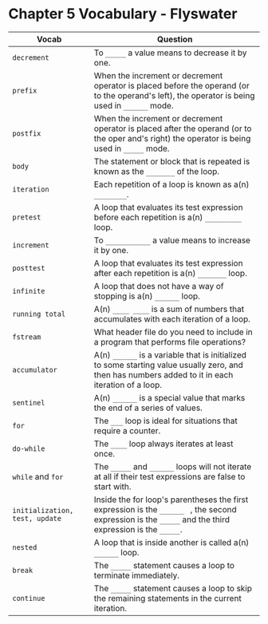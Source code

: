 # Chapter 5 Vocabulary - Flyswater 

| Vocab | Question | 
| --- | --- |
| `decrement` | To `_____` a value means to decrease it by one. |
| `prefix` | When the increment or decrement operator is placed before the operand (or to the operand's left), the operator is being used in `______` mode. |
| `postfix` | When the increment or decrement operator is placed after the operand (or to the oper and's right) the operator is being used in `_____` mode. |
| `body` | The statement or block that is repeated is known as the `_______` of the loop. |
| `iteration` | Each repetition of a loop is known as a(n) `________`. |
| `pretest` | A loop that evaluates its test expression before each repetition is a(n) `_________` loop. |
| `increment` | To `___________` a value means to increase it by one. |
| `posttest` | A loop that evaluates its test expression after each repetition is a(n) `_______` loop. |
| `infinite` | A loop that does not have a way of stopping is a(n) `______` loop. |
| `running total` | A(n) `____ ____` is a sum of numbers that accumulates with each iteration of a loop. |
| `fstream` | What header file do you need to include in a program that performs file operations? |
| `accumulator` | A(n) `______` is a variable that is initialized to some starting value usually zero, and then has numbers added to it in each iteration of a loop.|
| `sentinel` | A(n) `______` is a special value that marks the end of a series of values. |
| `for` | The `___` loop is ideal for situations that require a counter. |
| `do-while` | The `____` loop always iterates at least once. |
| `while` and `for` | The `_____` and `______` loops will not iterate at all if their test expressions are false to start with. |
| `initialization, test, update` | Inside the for loop's parentheses the first expression is the `______ ` , the second expression is the `_____` and the third expression is the `_____`. 
| `nested` | A loop that is inside another is called a(n) `______` loop. |
| `break` | The `_____` statement causes a loop to terminate immediately. |
| `continue` | The `_____` statement causes a loop to skip the remaining statements in the current iteration. |
